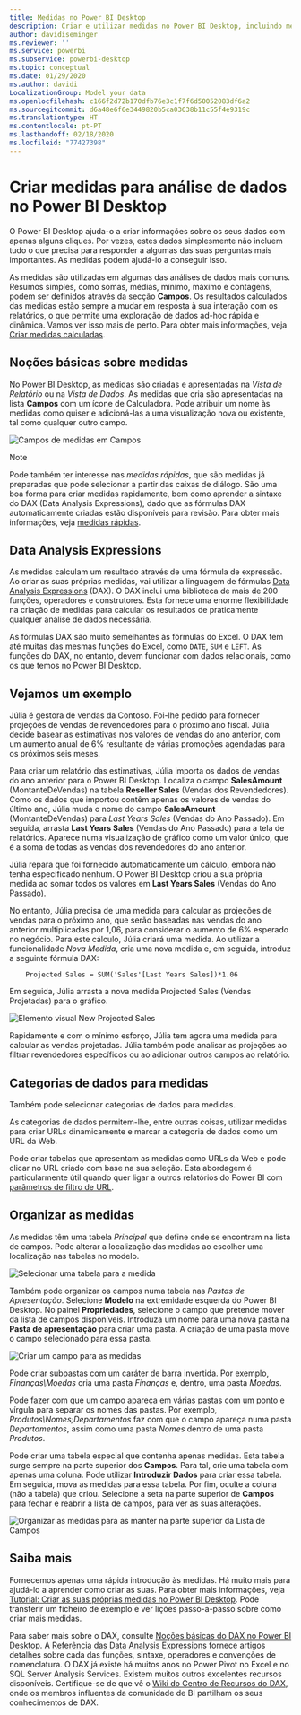 ```yaml
---
title: Medidas no Power BI Desktop
description: Criar e utilizar medidas no Power BI Desktop, incluindo medidas rápidas e sintaxe DAX
author: davidiseminger
ms.reviewer: ''
ms.service: powerbi
ms.subservice: powerbi-desktop
ms.topic: conceptual
ms.date: 01/29/2020
ms.author: davidi
LocalizationGroup: Model your data
ms.openlocfilehash: c166f2d72b170dfb76e3c1f7f6d50052083df6a2
ms.sourcegitcommit: d6a48e6f6e3449820b5ca03638b11c55f4e9319c
ms.translationtype: HT
ms.contentlocale: pt-PT
ms.lasthandoff: 02/18/2020
ms.locfileid: "77427398"
---
```

# <a name="create-measures-for-data-analysis-in-power-bi-desktop"></a>Criar medidas para análise de dados no Power BI Desktop

O Power BI Desktop ajuda-o a criar informações sobre os seus dados com apenas alguns cliques. Por vezes, estes dados simplesmente não incluem tudo o que precisa para responder a algumas das suas perguntas mais importantes. As medidas podem ajudá-lo a conseguir isso.

As medidas são utilizadas em algumas das análises de dados mais comuns. Resumos simples, como somas, médias, mínimo, máximo e contagens, podem ser definidos através da secção **Campos**. Os resultados calculados das medidas estão sempre a mudar em resposta à sua interação com os relatórios, o que permite uma exploração de dados ad-hoc rápida e dinâmica. Vamos ver isso mais de perto. Para obter mais informações, veja [Criar medidas calculadas](/learn/modules/model-data-power-bi/4b-create-calculated-measures).

## <a name="understanding-measures"></a>Noções básicas sobre medidas

No Power BI Desktop, as medidas são criadas e apresentadas na *Vista de Relatório* ou na *Vista de Dados*. As medidas que cria são apresentadas na lista **Campos** com um ícone de Calculadora. Pode atribuir um nome às medidas como quiser e adicioná-las a uma visualização nova ou existente, tal como qualquer outro campo.

![Campos de medidas em Campos](media/desktop-measures/measuresinpbid_measinfieldlist.png)

> [!NOTE]
> Pode também ter interesse nas *medidas rápidas*, que são medidas já preparadas que pode selecionar a partir das caixas de diálogo. São uma boa forma para criar medidas rapidamente, bem como aprender a sintaxe do DAX (Data Analysis Expressions), dado que as fórmulas DAX automaticamente criadas estão disponíveis para revisão. Para obter mais informações, veja [medidas rápidas](desktop-quick-measures.md).
> 
> 

## <a name="data-analysis-expressions"></a>Data Analysis Expressions

As medidas calculam um resultado através de uma fórmula de expressão. Ao criar as suas próprias medidas, vai utilizar a linguagem de fórmulas [Data Analysis Expressions](/dax/) (DAX). O DAX inclui uma biblioteca de mais de 200 funções, operadores e construtores. Esta fornece uma enorme flexibilidade na criação de medidas para calcular os resultados de praticamente qualquer análise de dados necessária.

As fórmulas DAX são muito semelhantes às fórmulas do Excel. O DAX tem até muitas das mesmas funções do Excel, como `DATE`, `SUM` e `LEFT`. As funções do DAX, no entanto, devem funcionar com dados relacionais, como os que temos no Power BI Desktop.

## <a name="lets-look-at-an-example"></a>Vejamos um exemplo

Júlia é gestora de vendas da Contoso. Foi-lhe pedido para fornecer projeções de vendas de revendedores para o próximo ano fiscal. Júlia decide basear as estimativas nos valores de vendas do ano anterior, com um aumento anual de 6% resultante de várias promoções agendadas para os próximos seis meses.

Para criar um relatório das estimativas, Júlia importa os dados de vendas do ano anterior para o Power BI Desktop. Localiza o campo **SalesAmount** (MontanteDeVendas) na tabela **Reseller Sales** (Vendas dos Revendedores). Como os dados que importou contêm apenas os valores de vendas do último ano, Júlia muda o nome do campo **SalesAmount** (MontanteDeVendas) para *Last Years Sales* (Vendas do Ano Passado). Em seguida, arrasta **Last Years Sales** (Vendas do Ano Passado) para a tela de relatórios. Aparece numa visualização de gráfico como um valor único, que é a soma de todas as vendas dos revendedores do ano anterior.

Júlia repara que foi fornecido automaticamente um cálculo, embora não tenha especificado nenhum. O Power BI Desktop criou a sua própria medida ao somar todos os valores em **Last Years Sales** (Vendas do Ano Passado).

No entanto, Júlia precisa de uma medida para calcular as projeções de vendas para o próximo ano, que serão baseadas nas vendas do ano anterior multiplicadas por 1,06, para considerar o aumento de 6% esperado no negócio. Para este cálculo, Júlia criará uma medida. Ao utilizar a funcionalidade *Nova Medida*, cria uma nova medida e, em seguida, introduz a seguinte fórmula DAX:

```dax
    Projected Sales = SUM('Sales'[Last Years Sales])*1.06
```

Em seguida, Júlia arrasta a nova medida Projected Sales (Vendas Projetadas) para o gráfico.

![Elemento visual New Projected Sales](media/desktop-measures/measuresinpbid_lastyearsales.png)

Rapidamente e com o mínimo esforço, Júlia tem agora uma medida para calcular as vendas projetadas. Júlia também pode analisar as projeções ao filtrar revendedores específicos ou ao adicionar outros campos ao relatório.

## <a name="data-categories-for-measures"></a>Categorias de dados para medidas

Também pode selecionar categorias de dados para medidas.

As categorias de dados permitem-lhe, entre outras coisas, utilizar medidas para criar URLs dinamicamente e marcar a categoria de dados como um URL da Web.

Pode criar tabelas que apresentam as medidas como URLs da Web e pode clicar no URL criado com base na sua seleção. Esta abordagem é particularmente útil quando quer ligar a outros relatórios do Power BI com [parâmetros de filtro de URL](service-url-filters.md).

## <a name="organizing-your-measures"></a>Organizar as medidas

As medidas têm uma tabela *Principal* que define onde se encontram na lista de campos. Pode alterar a localização das medidas ao escolher uma localização nas tabelas no modelo.

![Selecionar uma tabela para a medida](media/desktop-measures/measures-03.png)

Também pode organizar os campos numa tabela nas *Pastas de Apresentação*. Selecione **Modelo** na extremidade esquerda do Power BI Desktop. No painel **Propriedades**, selecione o campo que pretende mover da lista de campos disponíveis. Introduza um nome para uma nova pasta na **Pasta de apresentação** para criar uma pasta. A criação de uma pasta move o campo selecionado para essa pasta.

![Criar um campo para as medidas](media/desktop-measures/measures-04.gif)

Pode criar subpastas com um caráter de barra invertida. Por exemplo, *Finanças\Moedas* cria uma pasta *Finanças* e, dentro, uma pasta *Moedas*.

Pode fazer com que um campo apareça em várias pastas com um ponto e vírgula para separar os nomes das pastas. Por exemplo, *Produtos\Nomes;Departamentos* faz com que o campo apareça numa pasta *Departamentos*, assim como uma pasta *Nomes* dentro de uma pasta *Produtos*.

Pode criar uma tabela especial que contenha apenas medidas. Esta tabela surge sempre na parte superior dos **Campos**. Para tal, crie uma tabela com apenas uma coluna. Pode utilizar **Introduzir Dados** para criar essa tabela. Em seguida, mova as medidas para essa tabela. Por fim, oculte a coluna (não a tabela) que criou. Selecione a seta na parte superior de **Campos** para fechar e reabrir a lista de campos, para ver as suas alterações.

![Organizar as medidas para as manter na parte superior da Lista de Campos](media/desktop-measures/measures-05.png)

## <a name="learn-more"></a>Saiba mais

Fornecemos apenas uma rápida introdução às medidas. Há muito mais para ajudá-lo a aprender como criar as suas. Para obter mais informações, veja [Tutorial: Criar as suas próprias medidas no Power BI Desktop](desktop-tutorial-create-measures.md). Pode transferir um ficheiro de exemplo e ver lições passo-a-passo sobre como criar mais medidas.  

Para saber mais sobre o DAX, consulte [Noções básicas do DAX no Power BI Desktop](desktop-quickstart-learn-dax-basics.md). A [Referência das Data Analysis Expressions](/dax/) fornece artigos detalhes sobre cada das funções, sintaxe, operadores e convenções de nomenclatura. O DAX já existe há muitos anos no Power Pivot no Excel e no SQL Server Analysis Services. Existem muitos outros excelentes recursos disponíveis. Certifique-se de que vê o [Wiki do Centro de Recursos do DAX](https://social.technet.microsoft.com/wiki/contents/articles/1088.dax-resource-center.aspx), onde os membros influentes da comunidade de BI partilham os seus conhecimentos de DAX.
